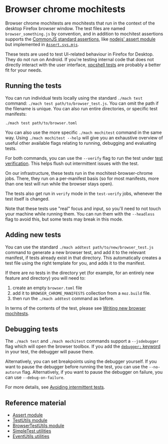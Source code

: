 Browser chrome mochitests
=========================

Browser chrome mochitests are mochitests that run in the context of the desktop
Firefox browser window. The test files are named `browser_something.js` by
convention, and in addition to mochitest assertions supports the
[CommonJS standard assertions](http://wiki.commonjs.org/wiki/Unit_Testing/1.1),
like [nodejs' assert module](https://nodejs.org/api/assert.html#assert) but
implemented in [`Assert.sys.mjs`](../assert.rst).

These tests are used to test UI-related behaviour in Firefox for
Desktop. They do not run on Android. If you're testing internal code that
does not directly interact with the user interface,
[xpcshell tests](../xpcshell/index.rst) are probably a better fit for your needs.


Running the tests
-----------------

You can run individual tests locally using the standard `./mach test` command:
`./mach test path/to/browser_test.js`. You can omit the path if the filename
is unique. You can also run entire directories, or specific test manifests:

```
./mach test path/to/browser.toml
```

You can also use the more specific `./mach mochitest` command in the same way.
Using `./mach mochitest --help` will give you an exhaustive overview of useful
other available flags relating to running, debugging and evaluating tests.

For both commands, you can use the `--verify` flag to run the test under
[test verification](../test-verification/index.rst). This helps flush out
intermittent issues with the test.


On our infrastructure, these tests run in the mochitest-browser-chrome jobs.
There, they run on a per-manifest basis (so for most manifests, more than one
test will run while the browser stays open).

The tests also get run in `verify` mode in the `test-verify` jobs, whenever
the test itself is changed.

Note that these tests use "real" focus and input, so you'll need to not touch
your machine while running them. You can run them with the `--headless`
flag to avoid this, but some tests may break in this mode.


Adding new tests
----------------

You can use the standard `./mach addtest path/to/new/browser_test.js` command
to generate a new browser test, and add it to the relevant manifest, if tests
already exist in that directory. This automatically creates a test file using
the right template for you, and adds it to the manifest.

If there are no tests in the directory yet (for example, for an entirely new
feature and directory) you will need to:

1. create an empty `browser.toml` file
2. add it to `BROWSER_CHROME_MANIFESTS` collection from a `moz.build` file.
3. then run the `./mach addtest` command as before.

In terms of the contents of the test, please see [Writing new browser
mochitests](writing.md).

Debugging tests
---------------

The `./mach test` and `./mach mochitest` commands support a `--jsdebugger`
flag which will open the browser toolbox. If you add the
[`debugger;` keyword](https://developer.mozilla.org/en-US/docs/Web/JavaScript/Reference/Statements/debugger)
in your test, the debugger will pause there.

Alternatively, you can set breakpoints using the debugger yourself. If you want
to pause the debugger before running the test, you can use the `--no-autorun`
flag. Alternatively, if you want to pause the debugger on failure, you can use
`--debug-on-failure`.

For more details, see [Avoiding intermittent tests](../intermittent/index.rst).

Reference material
------------------

- [Assert module](../assert.rst)
- [TestUtils module](../testutils.rst)
- [BrowserTestUtils module](browsertestutils.rst)
- [SimpleTest utilities](../simpletest.rst)
- [EventUtils utilities](../eventutils.rst)

